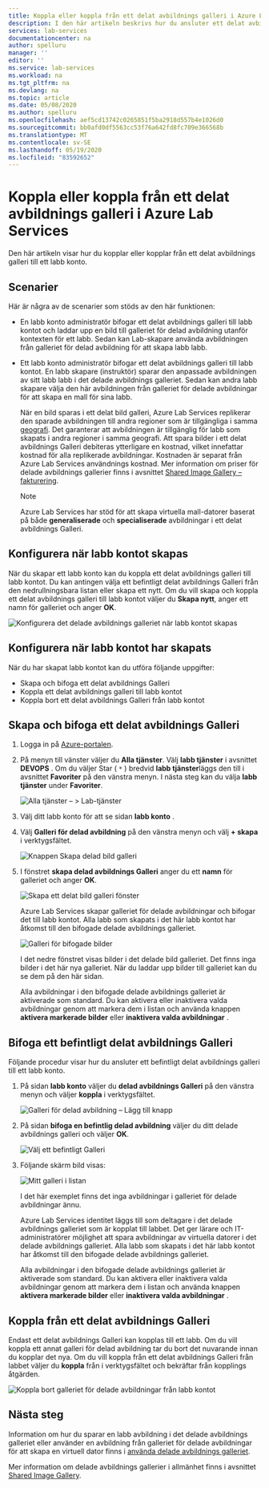 ```yaml
---
title: Koppla eller koppla från ett delat avbildnings galleri i Azure Lab Services | Microsoft Docs
description: I den här artikeln beskrivs hur du ansluter ett delat avbildnings galleri till ett klass rums labb i Azure Lab Services.
services: lab-services
documentationcenter: na
author: spelluru
manager: ''
editor: ''
ms.service: lab-services
ms.workload: na
ms.tgt_pltfrm: na
ms.devlang: na
ms.topic: article
ms.date: 05/08/2020
ms.author: spelluru
ms.openlocfilehash: aef5cd13742c0265851f5ba2918d557b4e1026d0
ms.sourcegitcommit: bb0afd0df5563cc53f76a642fd8fc709e366568b
ms.translationtype: MT
ms.contentlocale: sv-SE
ms.lasthandoff: 05/19/2020
ms.locfileid: "83592652"
---
```

# <a name="attach-or-detach-a-shared-image-gallery-in-azure-lab-services"></a>Koppla eller koppla från ett delat avbildnings galleri i Azure Lab Services
Den här artikeln visar hur du kopplar eller kopplar från ett delat avbildnings galleri till ett labb konto. 

## <a name="scenarios"></a>Scenarier
Här är några av de scenarier som stöds av den här funktionen: 

- En labb konto administratör bifogar ett delat avbildnings galleri till labb kontot och laddar upp en bild till galleriet för delad avbildning utanför kontexten för ett labb. Sedan kan Lab-skapare använda avbildningen från galleriet för delad avbildning för att skapa labb labb. 
- Ett labb konto administratör bifogar ett delat avbildnings galleri till labb kontot. En labb skapare (instruktör) sparar den anpassade avbildningen av sitt labb labb i det delade avbildnings galleriet. Sedan kan andra labb skapare välja den här avbildningen från galleriet för delade avbildningar för att skapa en mall för sina labb. 

    När en bild sparas i ett delat bild galleri, Azure Lab Services replikerar den sparade avbildningen till andra regioner som är tillgängliga i samma [geografi](https://azure.microsoft.com/global-infrastructure/geographies/). Det garanterar att avbildningen är tillgänglig för labb som skapats i andra regioner i samma geografi. Att spara bilder i ett delat avbildnings Galleri debiteras ytterligare en kostnad, vilket innefattar kostnad för alla replikerade avbildningar. Kostnaden är separat från Azure Lab Services användnings kostnad. Mer information om priser för delade avbildnings gallerier finns i avsnittet [Shared Image Gallery – fakturering]( https://docs.microsoft.com/azure/virtual-machines/windows/shared-image-galleries#billing).

    > [!NOTE]
    > Azure Lab Services har stöd för att skapa virtuella mall-datorer baserat på både **generaliserade** och **specialiserade** avbildningar i ett delat avbildnings Galleri. 


## <a name="configure-at-the-time-of-lab-account-creation"></a>Konfigurera när labb kontot skapas
När du skapar ett labb konto kan du koppla ett delat avbildnings galleri till labb kontot. Du kan antingen välja ett befintligt delat avbildnings Galleri från den nedrullningsbara listan eller skapa ett nytt. Om du vill skapa och koppla ett delat avbildnings galleri till labb kontot väljer du **Skapa nytt**, anger ett namn för galleriet och anger **OK**. 

![Konfigurera det delade avbildnings galleriet när labb kontot skapas](../media/how-to-use-shared-image-gallery/new-lab-account.png)

## <a name="configure-after-the-lab-account-is-created"></a>Konfigurera när labb kontot har skapats
När du har skapat labb kontot kan du utföra följande uppgifter:

- Skapa och bifoga ett delat avbildnings Galleri
- Koppla ett delat avbildnings galleri till labb kontot
- Koppla bort ett delat avbildnings Galleri från labb kontot

## <a name="create-and-attach-a-shared-image-gallery"></a>Skapa och bifoga ett delat avbildnings Galleri
1. Logga in på [Azure-portalen](https://portal.azure.com).
2. På menyn till vänster väljer du **Alla tjänster**. Välj **labb tjänster** i avsnittet **DEVOPS** . Om du väljer Star ( `*` ) bredvid **labb tjänster**läggs den till i avsnittet **Favoriter** på den vänstra menyn. I nästa steg kan du välja **labb tjänster** under **Favoriter**.

    ![Alla tjänster – > Lab-tjänster](../media/tutorial-setup-lab-account/select-lab-accounts-service.png)
3. Välj ditt labb konto för att se sidan **labb konto** . 
4. Välj **Galleri för delad avbildning** på den vänstra menyn och välj **+ skapa** i verktygsfältet.  

    ![Knappen Skapa delad bild galleri](../media/how-to-use-shared-image-gallery/new-shared-image-gallery-button.png)
5. I fönstret **skapa delad avbildnings Galleri** anger du ett **namn** för galleriet och anger **OK**. 

    ![Skapa ett delat bild galleri fönster](../media/how-to-use-shared-image-gallery/create-shared-image-gallery-window.png)

    Azure Lab Services skapar galleriet för delade avbildningar och bifogar det till labb kontot. Alla labb som skapats i det här labb kontot har åtkomst till den bifogade delade avbildnings galleriet. 

    ![Galleri för bifogade bilder](../media/how-to-use-shared-image-gallery/image-gallery-in-list.png)

    I det nedre fönstret visas bilder i det delade bild galleriet. Det finns inga bilder i det här nya galleriet. När du laddar upp bilder till galleriet kan du se dem på den här sidan.     

    Alla avbildningar i den bifogade delade avbildnings galleriet är aktiverade som standard. Du kan aktivera eller inaktivera valda avbildningar genom att markera dem i listan och använda knappen **aktivera markerade bilder** eller **inaktivera valda avbildningar** .

## <a name="attach-an-existing-shared-image-gallery"></a>Bifoga ett befintligt delat avbildnings Galleri
Följande procedur visar hur du ansluter ett befintligt delat avbildnings galleri till ett labb konto. 

1. På sidan **labb konto** väljer du **delad avbildnings Galleri** på den vänstra menyn och väljer **koppla** i verktygsfältet. 

    ![Galleri för delad avbildning – Lägg till knapp](../media/how-to-use-shared-image-gallery/sig-attach-button.png)
5. På sidan **bifoga en befintlig delad avbildning** väljer du ditt delade avbildnings galleri och väljer **OK**.

    ![Välj ett befintligt Galleri](../media/how-to-use-shared-image-gallery/select-image-gallery.png)
6. Följande skärm bild visas: 

    ![Mitt galleri i listan](../media/how-to-use-shared-image-gallery/my-gallery-in-list.png)
    
    I det här exemplet finns det inga avbildningar i galleriet för delade avbildningar ännu.

    Azure Lab Services identitet läggs till som deltagare i det delade avbildnings galleriet som är kopplat till labbet. Det ger lärare och IT-administratörer möjlighet att spara avbildningar av virtuella datorer i det delade avbildnings galleriet. Alla labb som skapats i det här labb kontot har åtkomst till den bifogade delade avbildnings galleriet. 

    Alla avbildningar i den bifogade delade avbildnings galleriet är aktiverade som standard. Du kan aktivera eller inaktivera valda avbildningar genom att markera dem i listan och använda knappen **aktivera markerade bilder** eller **inaktivera valda avbildningar** . 

## <a name="detach-a-shared-image-gallery"></a>Koppla från ett delat avbildnings Galleri
Endast ett delat avbildnings Galleri kan kopplas till ett labb. Om du vill koppla ett annat galleri för delad avbildning tar du bort det nuvarande innan du kopplar det nya. Om du vill koppla från ett delat avbildnings Galleri från labbet väljer du **koppla** från i verktygsfältet och bekräftar från kopplings åtgärden. 

![Koppla bort galleriet för delade avbildningar från labb kontot](../media/how-to-use-shared-image-gallery/detach.png)

## <a name="next-steps"></a>Nästa steg
Information om hur du sparar en labb avbildning i det delade avbildnings galleriet eller använder en avbildning från galleriet för delade avbildningar för att skapa en virtuell dator finns i [använda delade avbildnings galleriet](how-to-use-shared-image-gallery.md).

Mer information om delade avbildnings gallerier i allmänhet finns i avsnittet [Shared Image Gallery](../../virtual-machines/windows/shared-image-galleries.md).
